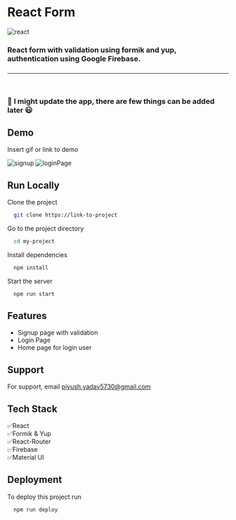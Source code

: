 
# React Form
![react](https://github.com/pyadav40/Firebase-FormAuthentication/assets/109465963/1bbb8d1b-83b8-42c7-bc8d-fa57f8d9d813)


<h3>React form with validation using formik and yup, authentication using Google Firebase.<h3><hr>
  <br>

:wrench:  **I might update the app, there are few things can be added later**  :smiley:


## Demo

Insert gif or link to demo

![signup](https://github.com/pyadav40/Firebase-FormAuthentication/assets/109465963/d5f47819-ed72-48be-938f-e80c8aa58121)
![loginPage](https://github.com/pyadav40/Firebase-FormAuthentication/assets/109465963/93c2919e-89aa-43e5-b9fd-16d11c69cceb)

## Run Locally

Clone the project

```bash
  git clone https://link-to-project
```

Go to the project directory

```bash
  cd my-project
```

Install dependencies

```bash
  npm install
```

Start the server

```bash
  npm run start
```



## Features

- Signup page with validation
- Login Page 
- Home page for login user
 


## Support

For support, email piyush.yadav5730@gmail.com  


## Tech Stack

 :white_check_mark:React <br>
 :white_check_mark:Formik & Yup<br>
 :white_check_mark:React-Router<br>
 :white_check_mark:Firebase<br>
 :white_check_mark:Material UI
 




## Deployment

To deploy this project run

```bash
  npm run deploy
```

 


